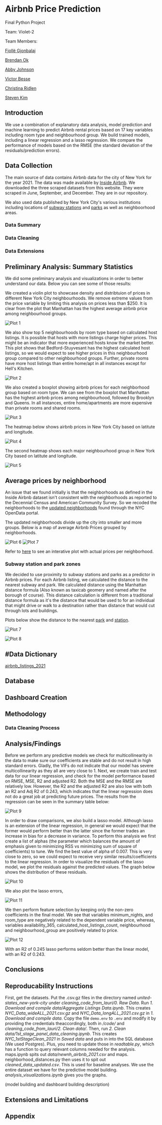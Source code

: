 # Airbnb Price Prediction

Final Python Project 

Team: Violet-2

Team Members: 

[Fjollë Gjonbalaj](https://github.com/Fjolle)

[Brendan Ok](https://github.com/brendanok)

[Abby Johnson](https://github.com/johnsonabigail)

[Victor Besse](https://github.com/Victor-Besse)

[Christina Ridlen](https://github.com/csridlen)

[Steven Kim](https://github.com/su1214)

## Introduction

We use a combination of explanatory data analysis, model prediction and machine learning to predict Airbnb rental prices based on 17 key variables including room type and neighbourhood group. We build trained models, including a linear regression and a lasso regression. We compare the performance of models based on the RMSE (the standard deviation of the residuals/prediction errors). 

## Data Collection

The main source of data contains Airbnb data for the city of New York for the year 2021. The data was made available by [Inside Airbnb](http://insideairbnb.com/get-the-data/). We downloaded the three scraped datasets from this website. They were scraped in June, September, and December. They are in our repository.

We also used data published by New York City's various institutions including locations of [subway stations](https://data.cityofnewyork.us/Transportation/Subway-Stations/arq3-7z49) and [parks](https://data.cityofnewyork.us/City-Government/ARCHIVED-Parks-Zones/rjaj-zgq7) as well as neighboorhood areas.

### Data Summary
 
### Data Cleaning

### Data Extensions

## Preliminary Analysis: Summary Statistics

We did some preliminary analysis and visualizations in order to better understand our data. Below you can see some of those results:

We created a violin plot to showcase density and distribtuion of prices in different New York City neighbourhoods. We remove extreme values from the price variable by limiting this analysis on prices less than $250. It is clear from the plot that Manhattan has the highest average airbnb price among neighbourhood groups. 

![Plot 1](artifacts/violinplot.png)

We also show top 5 neighbourhoods by room type based on calculated host listings. It is possible that hosts with more listings charge higher prices. This might be an indicator that more experienced hosts know the market better. This plot shows that Bedford-Stuyvesant has the highest calculated host listings, so we would expect to see higher prices in this neighbourhood group compared to other neighbourhood groups. Further, private rooms have more host listings than entire home/apt in all instances except for Hell's Kitchen. 

![Plot 2](artifacts/barplot.png)

We also created a boxplot showing airbnb prices for each neighborhood group based on room type. We can see from the boxplot that Manhattan has the highest airbnb prices among neighbourhood, followed by Brooklyn and Queens. In all instances, entire home/apartments are more expensive than private rooms and shared rooms. 

![Plot 3](artifacts/boxplot.png)

The heatmap below shows airbnb prices in New York City based on latitute and longitude. 

![Plot 4](artifacts/heatmap1.png)

The second heatmap shows each major neighbourhood group in New York City based on latitute and longitude. 

![Plot 5](artifacts/heatmap2.png)


## Average prices by neighborhood
An issue that we found initially is that the neighborhoods as defined in the Inside Airbnb dataset isn't consistent with the neighborhoods as reported to the Decennial Census and American Community Survey. So we recoded the neighborhoods to the [updated neighborhoods](https://data.cityofnewyork.us/City-Government/2020-Neighborhood-Tabulation-Areas-NTAs-Tabular/9nt8-h7nd) found through the NYC OpenData portal. 

The updated neighborhoods divide up the city into smaller and more groups. Below is a map of average Airbnb Prices grouped by neighborhoods.

![Plot 6](artifacts/neighbourhood_price_2021_1.png) ![Plot 7](artifacts/neighbourhood_price_2021_2.png)

Refer to [here](https://htmlpreview.github.io/?https://github.com/csridlen/eco395m-project-2/blob/main/artifacts/neighbourhood_price_2021_2.html) to see an interative plot with actual prices per neighborhood.

### Subway station and park zones
We decided to use proximity to subway stations and parks as a predictor in Airbnb prices. For each Airbnb listing, we calculated the distance to the nearest subway and park. We calculated distance using the Manhattan distance formula (Also known as taxicab geomery and named after the borough of course). This distance calculation is different from a traditional distance formula as it's the distance that would be used to for an individual that might drive or walk to a destination rather than distance that would cut through lots and buildings.

Plots below show the distance to the nearest [park](https://htmlpreview.github.io/?https://github.com/csridlen/eco395m-project-2/blob/main/artifacts/nearest_park2.html) and [station](https://htmlpreview.github.io/?https://github.com/csridlen/eco395m-project-2/blob/main/artifacts/nearest_station_2.html). 

![Plot 7](artifacts/nearest_park2.png)

![Plot 8](artifacts/nearest_station_2.png)

## #Data Dictionary 

[airbnb_listings_2021](https://raw.githubusercontent.com/csridlen/eco395m-project-2/main/data/airbnb_listings_2021.csv)


## Database

## Dashboard Creation

## Methodology

### Data Cleaning Process

## Analysis/Findings

Before we perform any predictive models we check for multicollinearity in the data to make sure our coefficients are stable and do not result in high standard errors. Gladly, the VIFs do not indicate that our model has severe multicollinearity as they all are very close to 1. Next, we create train and test data for our linear regression, and check for the model performance based on RMSE, MSE, R2 and adjusted R2. Both the MSE and the RMSE are relatively low. However, the R2 and the adjusted R2 are also low with both an R2 and Adj R2 of 0.243, which indicates that the linear regression does not do a great job at predicting future prices. The results from the regression can be seen in the summary table below: 

![Plot 9](artifacts/ols_regression.png)

In order to draw comparisons, we also build a lasso model. Although lasso is an extension of the linear regression, in general we would expect that the former would perform better than the latter since the former trades an increase in bias for a decrease in variance. To perform this analysis we first create a list of alphas (the parameter which balances the amount of emphasis given to minimizing RSS vs minimizing sum of square of coefficients) to tune. We find the best value of alpha of 0.007. This is very close to zero, so we could expect to receive very similar results/coefficients to the linear regression. In order to visualize the residuals of the lasso model, we plot the residuals against the predicted values. The graph below shows the distribution of these residuals. 

![Plot 10](artifacts/lasso_residuals.png)

We also plot the lasso errors, 

![Plot 11](artifacts/lasso_errors.png)

We then perform feature selection by keeping only the non-zero coefficients in the final model. We see that variables minimum_nights, and room_type are negatively related to the dependent variable price, whereas, variables availability_365, calculated_host_listings_count, neighbourhood and neighbourhood_group are positively related to price. 

![Plot 12](artifacts/lasso_fetures.png)

With an R2 of 0.245 lasso performs seldom better than the linear model, with an R2 of 0.243. 

## Conclusions

## Reproducability Instructions

First, get the datasets.
Put the .csv.gz files in the directory named *united-states_new-york-city* under *cleaning_code_from_lauri/0. Raw Data*.
Run *1. Download and compile data/Aggregate Listings Data.ipynb*. This creates *NYC_Data_wideALL_2021.csv.gz* and *NYC_Data_longALL_2021.csv.gz* in *1. Download and compile data*.
Copy the file `demo.env` to `.env` and modify it by providing the credentials theaccordingly, both in */code/* and 
*cleaning_code_from_lauri/2. Clean data/*.
Then, run *2. Clean data/1st_stage_panel_data_cleaning.ipynb*.
This creates *NYC_1stStageClean_2021* in *Saved data* and puts in into the SQL database (We used Postgres).
Plus, you need to update those in *readtable.py*, which has a function to query relevant columns needed for the analysis.
maps.ipynb spits out *data/newnh_airbnb_2021.csv* and maps. 
neighborhood_distances.py then uses it to spit out *cleaned_data_updated.csv*.
This is used for baseline analyses. We use the entire dataset we have for the predictive model building.
*analysis_visualizations.ipynb* gives you the graphs.

(model building and dashboard building description)

## Extensions and Limitations

## Appendix